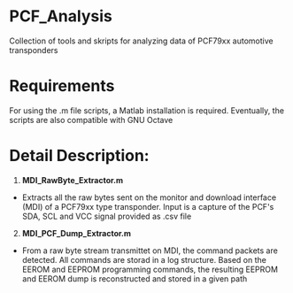 # PCF_Analysis
Collection of tools and skripts for analyzing data of PCF79xx automotive transponders

# Requirements
For using the .m file scripts, a Matlab installation is required. Eventually, the scripts are also compatible with GNU Octave

# Detail Description:

1. **MDI_RawByte_Extractor.m**

 - Extracts all the raw bytes sent on the monitor and download interface (MDI) of a PCF79xx type transponder. Input is a capture of the PCF's SDA, SCL and VCC signal provided as .csv file

2. **MDI_PCF_Dump_Extractor.m**

-  From a raw byte stream transmittet on MDI, the command packets are detected. All commands are storad in a log structure. Based on the EEROM and EEPROM programming commands, the resulting EEPROM and EEROM dump is reconstructed and stored in a given path
